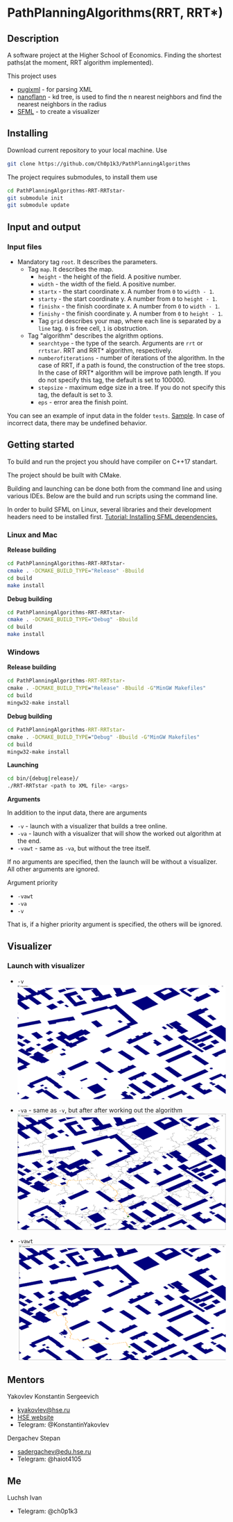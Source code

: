 # PathPlanningAlgorithms(RRT, RRT*)

## Description

A software project at the Higher School of Economics. Finding the shortest paths(at the moment, RRT algorithm implemented).

This project uses

- [pugixml](https://github.com/zeux/pugixml) - for parsing XML
- [nanoflann](https://github.com/jlblancoc/nanoflann) - kd tree, is used to find the n nearest neighbors and find the nearest neighbors in the radius
- [SFML](https://github.com/SFML/SFML) - to create a visualizer

## Installing

Download current repository to your local machine. Use

```bash
git clone https://github.com/Ch0p1k3/PathPlanningAlgorithms
```

The project requires submodules, to install them use

```bash
cd PathPlanningAlgorithms-RRT-RRTstar-
git submodule init
git submodule update
```

## Input and output

### Input files

- Mandatory tag `root`. It describes the parameters.
  - Tag `map`. It describes the map.
    - `height` - the height of the field. A positive number.
    - `width` - the width of the field. A positive number.
    - `startx` - the start coordinate x. A number from `0` to `width - 1`.
    - `starty` - the start coordinate y. A number from `0` to `height - 1`.
    - `finishx` - the finish coordinate x. A number from `0` to `width - 1`.
    - `finishy` - the finish coordinate y. A number from `0` to `height - 1`.
    - Tag `grid` describes your map, where each line is separated by a `line` tag. `0` is free cell, `1` is obstruction.
  - Tag "algorithm" describes the algrithm options.
    - `searchtype` - the type of the search. Arguments are `rrt` or `rrtstar`. RRT and RRT* algorithm, respectively.
    - `numberofiterations` - number of iterations of the algorithm. In the case of RRT, if a path is found, the construction of the tree stops. In the case of RRT* algorithm will be improve path length. If you do not specify this tag, the default is set to 100000.
    - `stepsize` - maximum edge size in a tree. If you do not specify this tag, the default is set to 3.
    - `eps` - error area the finish point.

You can see an example of input data in the folder `tests`. [Sample](https://github.com/Ch0p1k3/PathPlanningAlgorithms-RRT-RRTstar-/blob/main/tests/sample/example.xml). 
In case of incorrect data, there may be undefined behavior.

## Getting started

To build and run the project you should have compiler on C++17 standart.

The project should be built with CMake.

Building and launching can be done both from the command line and using various IDEs. Below are the build and run scripts using the command line.

In order to build SFML on Linux, several libraries and their development headers need to be installed first. [Tutorial: Installing SFML dependencies.](https://github.com/SFML/SFML/wiki/Tutorial%3A-Installing-SFML-dependencies)

### Linux and Mac

**Release building**

```bash
cd PathPlanningAlgorithms-RRT-RRTstar-
cmake . -DCMAKE_BUILD_TYPE="Release" -Bbuild
cd build
make install
```

**Debug building**

```bash
cd PathPlanningAlgorithms-RRT-RRTstar-
cmake . -DCMAKE_BUILD_TYPE="Debug" -Bbuild
cd build
make install
```

### Windows

**Release building**

```cmd
cd PathPlanningAlgorithms-RRT-RRTstar-
cmake . -DCMAKE_BUILD_TYPE="Release" -Bbuild -G"MinGW Makefiles"
cd build
mingw32-make install
```

**Debug building**

```cmd
cd PathPlanningAlgorithms-RRT-RRTstar-
cmake . -DCMAKE_BUILD_TYPE="Debug" -Bbuild -G"MinGW Makefiles"
cd build
mingw32-make install
```

**Launching**

```bash
cd bin/{debug|release}/
./RRT-RRTstar <path to XML file> <args>
```

**Arguments**

In addition to the input data, there are arguments

- `-v` - launch with a visualizer that builds a tree online.
- `-va` - launch with a visualizer that will show the worked out algorithm at the end.
- `-vawt` - same as `-va`, but without the tree itself.

If no arguments are specified, then the launch will be without a visualizer. All other arguments are ignored.

Argument priority

- `-vawt`
- `-va`
- `-v`

That is, if a higher priority argument is specified, the others will be ignored.

## Visualizer

### Launch with visualizer

- `-v`
![vis](./images/Vis_Moscow_1024_rrt.gif)

- `-va` - same as `-v`, but after 
after working out the algorithm
![visAfter](./images/VisAfter_Moscow_1024_rrt.png)

- `-vawt`
![visAfter](./images/VisAfterWithoutTree_Moscow_1024_rrt.png)

## Mentors

Yakovlev Konstantin Sergeevich

- kyakovlev@hse.ru
- [HSE website](https://www.hse.ru/staff/yakovlev-ks)
- Telegram: @KonstantinYakovlev

Dergachev Stepan

- sadergachev@edu.hse.ru
- Telegram: @haiot4105

## Me

Luchsh Ivan

- Telegram: @ch0p1k3